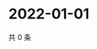 # 2022-01-01

共 0 条

<!-- BEGIN WEIBO -->
<!-- 最后更新时间 Sat Jan 01 2022 13:05:41 GMT+0800 (China Standard Time) -->

<!-- END WEIBO -->
